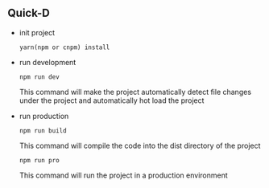 ## Quick-D
* init project

  `yarn(npm or cnpm) install`

* run development

  `npm run dev`
  
  This command will make the project automatically detect file changes under the project and automatically hot load the project

* run production

  `npm run build`
  
  This command will compile the code into the dist directory of the project

  `npm run pro`
  
  This command will run the project in a production environment
